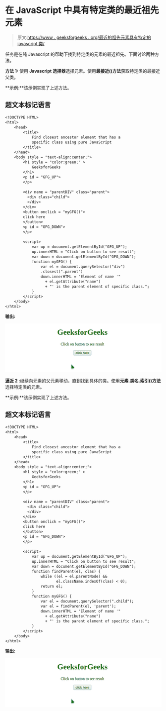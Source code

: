 # 在 JavaScript 中具有特定类的最近祖先元素

> 原文:[https://www . geeksforgeeks . org/最近的祖先元素具有特定的 javascript 类/](https://www.geeksforgeeks.org/closest-ancestor-element-that-has-a-specific-class-in-javascript/)

任务是在纯 Javascript 的帮助下找到特定类的元素的最近祖先。下面讨论两种方法。

**方法 1:** 使用 **Javascript 选择器**选择元素。使用**最接近()方法**获取特定类的最接近父类。

**示例:**该示例实现了上述方法。

## 超文本标记语言

```
<!DOCTYPE HTML>  
<html>  
    <head> 
        <title> 
            Find closest ancestor element that has a 
            specific class using pure JavaScript
        </title>        
    </head>
    <body style = "text-align:center;">  
        <h1 style = "color:green;" >  
            GeeksforGeeks  
        </h1>
        <p id = "GFG_UP">
        </p>

        <div name = "parentDIV" class="parent">
          <div class="child">
          </div>
        </div>
        <button onclick = "myGFG()">
        click here
        </button>
        <p id = "GFG_DOWN">
        </p>

        <script>     
            var up = document.getElementById("GFG_UP"); 
            up.innerHTML = "Click on button to see result";
            var down = document.getElementById("GFG_DOWN"); 
            function myGFG() {  
                var el = document.querySelector("div")
                .closest(".parent")
                down.innerHTML = "Element of name '"
                  + el.getAttribute("name") 
                  + "' is the parent element of specific class."; 
            } 
        </script> 
    </body>  
</html>
```

**输出:**

![](img/54a4bcd0e147a15e1bbe90c0224967f7.png)

**逼近 2** :继续向元素的父元素移动，直到找到具体的类。使用**元素.类名.索引()方法**选择特定类的元素。

**示例:**该示例实现了上述方法。

## 超文本标记语言

```
<!DOCTYPE HTML>  
<html>  
    <head> 
        <title> 
            Find closest ancestor element that has a 
            specific class using pure JavaScript
        </title>        
    </head>
    <body style = "text-align:center;">  
        <h1 style = "color:green;" >  
            GeeksforGeeks  
        </h1>
        <p id = "GFG_UP">
        </p>

        <div name = "parentDIV" class="parent">
          <div class="child">
          </div>
        </div>
        <button onclick = "myGFG()">
        click here
        </button>
        <p id = "GFG_DOWN">
        </p>

        <script>     
            var up = document.getElementById("GFG_UP"); 
            up.innerHTML = "Click on button to see result";
            var down = document.getElementById("GFG_DOWN");
            function findParent(el, clas) {
                while ((el = el.parentNode) && 
                       el.className.indexOf(clas) < 0);
                return el;
            }
            function myGFG() {  
                var el = document.querySelector(".child");
                var el = findParent(el, 'parent');
                down.innerHTML = "Element of name '" 
                  + el.getAttribute("name") 
                  + "' is the parent element of specific class."; 
            } 
        </script> 
    </body>  
</html>
```

**输出:**

![](img/54a4bcd0e147a15e1bbe90c0224967f7.png)